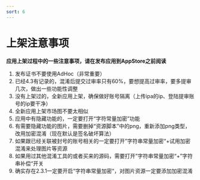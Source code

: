 ```yaml
---
sort: 6
---
```


# 上架注意事项
**应用上架过程中的一些注意事项，请在发布应用到AppStore之前阅读**

1. 发布证书不要使用AdHoc（非常重要）
2. 已经4.3有记录的，混淆后提交过审率只有60%，要想提高过审率，要多提审几次，做出一些功能性调整
3. 没有上架过的，全新应用上架，确保做好账号隔离（上传ipa的ip、登陆提审账号的ip要干净）
4. 全新应用上架市场图不要太相似
5. 应用中有隐藏功能的，一定要打开“字符常量加密”功能
6. 有需要隐藏功能的图片，需要删掉“资源脚本”中的png，重新添加png类型，改用加密混淆（现在默认是签名破坏算法）
7. 如果跟已经关联被封号的账号相关的一定要打开”字符串常量加密“+试用加密混淆来处理图片等资源
8. 如果用过其他混淆工具的或者买来的源码，需要打开”字符串常量加密“+”字符串补偿“开关
9. 确实存在2.3.1一定要开启“字符串常量加密“，对图片资源一定要添加加密混淆